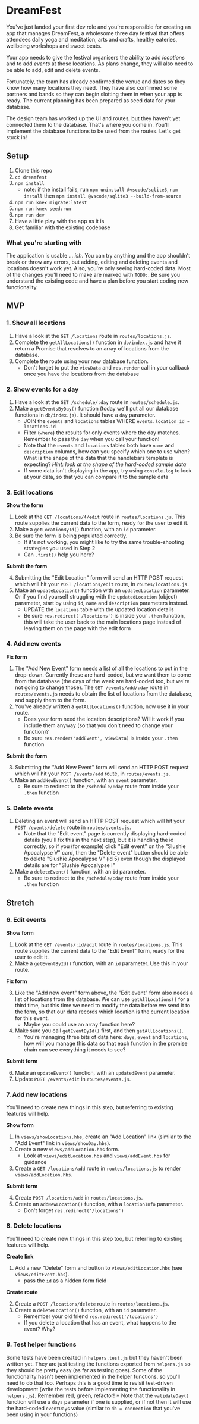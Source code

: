 # DreamFest

You've just landed your first dev role and you're responsible for creating an app that manages DreamFest, a wholesome three day festival that offers attendees daily yoga and meditation, arts and crafts, healthy eateries, wellbeing workshops and sweet beats.

Your app needs to give the festival organisers the ability to add _locations_ and to add _events_ at those locations. As plans change, they will also need to be able to add, edit and delete events.

Fortunately, the team has already confirmed the venue and dates so they know how many locations they need. They have also confirmed some partners and bands so they can begin slotting them in when your app is ready. The current planning has been prepared as seed data for your database.

The design team has worked up the UI and routes, but they haven't yet connected them to the database. That's where you come in. You'll implement the database functions to be used from the routes. Let's get stuck in!

## Setup

1. Clone this repo
1. `cd dreamfest`
1. `npm install`
    * note: if the install fails, run `npm uninstall @vscode/sqlite3`, `npm install` then `npm install @vscode/sqlite3 --build-from-source`
1. `npm run knex migrate:latest`
1. `npm run knex seed:run`
1. `npm run dev`
1. Have a little play with the app as it is
1. Get familiar with the existing codebase

### What you're starting with

The application is usable ... _ish_. You can try anything and the app shouldn't break or throw any errors, but adding, editing and deleting events and locations doesn't work yet. Also, you're only seeing hard-coded data. Most of the changes you'll need to make are marked with `TODO:`. Be sure you understand the existing code and have a plan before you start coding new functionality.

## MVP

### 1. Show all locations

1. Have a look at the `GET /locations` route in `routes/locations.js`.
1. Complete the `getAllLocations()` function in `db/index.js` and have it return a Promise that resolves to an array of locations from the database.
1. Complete the route using your new database function.
    * Don't forget to put the `viewData` and `res.render` call in your callback once you have the locations from the database

### 2. Show events for a day

1. Have a look at the `GET /schedule/:day` route in `routes/schedule.js`.
1. Make a `getEventsByDay()` function (today we'll put all our database functions in `db/index.js`). It should have a `day` parameter.
    * JOIN the `events` and `locations` tables WHERE `events.location_id = locations.id`
    * Filter (`where`) the results for only events where the day matches. Remember to pass the `day` when you call your function!
    * Note that the `events` and `locations` tables both have `name` and `description` columns, how can you specify which one to use when? What is the shape of the data that the handlebars template is expecting? _Hint: look at the shape of the hard-coded sample data_
    * If some data isn't displaying in the app, try using `console.log` to look at your data, so that you can compare it to the sample data

### 3. Edit locations

**Show the form**

1. Look at the `GET /locations/4/edit` route in `routes/locations.js`. This route supplies the current data to the form, ready for the user to edit it.
2. Make a `getLocationById()` function, with an `id` parameter.
3. Be sure the form is being populated correctly. 
    * If it's not working, you might like to try the same trouble-shooting strategies you used in Step 2
    * Can `.first()` help you here? 

**Submit the form**

4. Submitting the "Edit Location" form will send an HTTP POST request which will hit your `POST /locations/edit` route, in `routes/locations.js`.
5. Make an `updateLocation()` function with an `updatedLocation` parameter. Or if you find yourself struggling with the `updatedLocation` (object) parameter, start by using `id`, `name` and `description` parameters instead. 
    * UPDATE the `locations` table with the updated location details
    * Be sure `res.redirect('/locations')` is inside your `.then` function, this will take the user back to the main locations page instead of leaving them on the page with the edit form 

### 4. Add new events

**Fix form**

1. The "Add New Event" form needs a list of all the locations to put in the drop-down. Currently these are hard-coded, but we want them to come from the database (the days of the week are hard-coded too, but we're not going to change those). The `GET /events/add/:day` route in `routes/events.js` needs to obtain the list of locations from the database, and supply them to the form. 
2. You've already written a `getAllLocations()` function, now use it in your route. 
    * Does your form need the location descriptions? Will it work if you include them anyway (so that you don't need to change your function)? 
    * Be sure `res.render('addEvent', viewData)` is inside your `.then` function

**Submit the form**

3. Submitting the "Add New Event" form will send an HTTP POST request which will hit your `POST /events/add` route, in `routes/events.js`.
4. Make an `addNewEvent()` function, with an `event` parameter.
    * Be sure to redirect to the `/schedule/:day` route from inside your `.then` function

### 5. Delete events

1. Deleting an event will send an HTTP POST request which will hit your `POST /events/delete` route in `routes/events.js`.
    * Note that the "Edit event" page is currently displaying hard-coded details (you'll fix this in the next step), but it is handling the id correctly, so if you (for example) click "Edit event" on the "Slushie Apocalypse V" card, then the "Delete event" button should be able to delete "Slushie Apocalypse V" (id 5) even though the displayed details are for "Slushie Apocalypse I"
2. Make a `deleteEvent()` function, with an `id` parameter.
    * Be sure to redirect to the `/schedule/:day` route from inside your `.then` function

## Stretch

### 6. Edit events

**Show form**

1. Look at the `GET /events/:id/edit` route in `routes/locations.js`. This route supplies the current data to the "Edit Event" form, ready for the user to edit it.
2. Make a `getEventById()` function, with an `id` parameter. Use this in your route. 

**Fix form**

3. Like the "Add new event" form above, the "Edit event" form also needs a list of locations from the database. We can use `getAllLocations()` for a third time, but this time we need to modify the data before we send it to the form, so that our data records which location is the current location for this event.
    * Maybe you could use an array function here? 
4. Make sure you call `getEventById()` first, and then `getAllLocations()`. 
    * You're managing three bits of data here: `days`, `event` and `locations`, how will you manage this data so that each function in the promise chain can see everything it needs to see?

**Submit form**

6. Make an `updateEvent()` function, with an `updatedEvent` parameter.
7. Update `POST /events/edit` in `routes/events.js`.

### 7. Add new locations

You'll need to create new things in this step, but referring to existing features will help.

**Show form**

1. In `views/showLocations.hbs`, create an "Add Location" link (similar to the "Add Event" link in `views/showDay.hbs`).
2. Create a new `views/addLocation.hbs` form. 
    * Look at `views/editLocation.hbs` and `views/addEvent.hbs` for guidance
3. Create a `GET /locations/add` route in `routes/locations.js` to render `views/addLocation.hbs`.

**Submit form**

4. Create `POST /locations/add` in `routes/locations.js`.
5. Create an `addNewLocation()` function, with a `locationInfo` parameter.
    * Don't forget `res.redirect('/locations')`

### 8. Delete locations

You'll need to create new things in this step too, but referring to existing features will help.

**Create link**

1. Add a new "Delete" form and button to `views/editLocation.hbs` (see `views/editEvent.hbs`).
    * pass the `id` as a hidden form field

**Create route**

2. Create a `POST /locations/delete` route in `routes/locations.js`.
3. Create a `deleteLocation()` function, with an `id` parameter.
    * Remember your old friend `res.redirect('/locations')`
    * If you delete a location that has an event, what happens to the event? Why? 

### 9. Test helper functions

Some tests have been created in `helpers.test.js` but they haven't been written yet. They are just testing the functions exported from `helpers.js` so they should be pretty easy (as far as testing goes). Some of the functionality hasn't been implemented in the helper functions, so you'll need to do that too. Perhaps this is a good time to revisit test-driven development (write the tests before implementing the functionality in `helpers.js`). Remember red, green, refactor!
    * Note that the `validateDay()` function will use a `days` parameter if one is supplied, or if not then it will use the hard-coded `eventDays` value (similar to `db = connection` that you've been using in your functions) 
